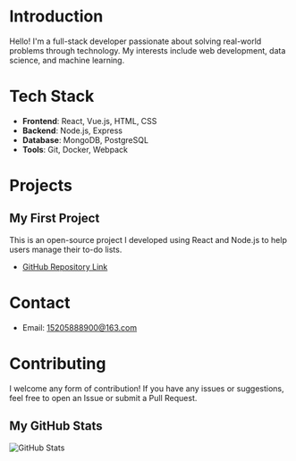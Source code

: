 # Introduction
Hello! I'm a full-stack developer passionate about solving real-world problems through technology. My interests include web development, data science, and machine learning.

# Tech Stack
- **Frontend**: React, Vue.js, HTML, CSS
- **Backend**: Node.js, Express
- **Database**: MongoDB, PostgreSQL
- **Tools**: Git, Docker, Webpack

# Projects
## My First Project
This is an open-source project I developed using React and Node.js to help users manage their to-do lists.
- [GitHub Repository Link](https://github.com/Daffy6666/project)

# Contact
- Email: 15205888900@163.com

# Contributing
I welcome any form of contribution! If you have any issues or suggestions, feel free to open an Issue or submit a Pull Request.

## My GitHub Stats
![GitHub Stats](https://github-readme-stats.vercel.app/api?username=Daffy6666&show_icons=true&hide_title=true&count_private=true)
